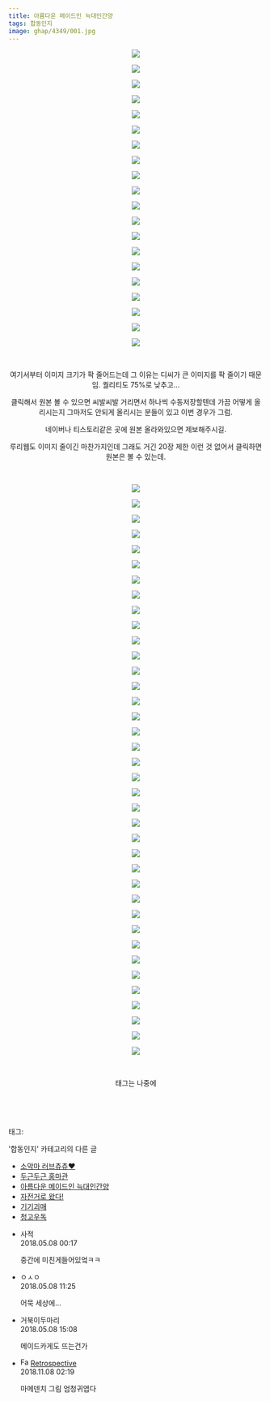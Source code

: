 ```yaml
---
title: 아름다운 메이드인 늑대인간양
tags: 합동인지
image: ghap/4349/001.jpg
---
```

<div class="article">
<p style="text-align: center; clear: none; float: none;"><img src="{{ site.nasurl }}/ghap/4349/001.jpg"/></p>
<p style="text-align: center; clear: none; float: none;"><img src="{{ site.nasurl }}/ghap/4349/002.jpg"/></p>
<p style="text-align: center; clear: none; float: none;"><img src="{{ site.nasurl }}/ghap/4349/003.jpg"/></p>
<p style="text-align: center; clear: none; float: none;"><img src="{{ site.nasurl }}/ghap/4349/004.jpg"/></p>
<p style="text-align: center; clear: none; float: none;"><img src="{{ site.nasurl }}/ghap/4349/005.jpg"/></p>
<p style="text-align: center; clear: none; float: none;"><img src="{{ site.nasurl }}/ghap/4349/006.jpg"/></p>
<p style="text-align: center; clear: none; float: none;"><img src="{{ site.nasurl }}/ghap/4349/007.jpg"/></p>
<p style="text-align: center; clear: none; float: none;"><img src="{{ site.nasurl }}/ghap/4349/008.jpg"/></p>
<p style="text-align: center; clear: none; float: none;"><img src="{{ site.nasurl }}/ghap/4349/009.jpg"/></p>
<p style="text-align: center; clear: none; float: none;"><img src="{{ site.nasurl }}/ghap/4349/010.jpg"/></p>
<p style="text-align: center; clear: none; float: none;"><img src="{{ site.nasurl }}/ghap/4349/011.jpg"/></p>
<p style="text-align: center; clear: none; float: none;"><img src="{{ site.nasurl }}/ghap/4349/012.jpg"/></p>
<p style="text-align: center; clear: none; float: none;"><img src="{{ site.nasurl }}/ghap/4349/013.jpg"/></p>
<p style="text-align: center; clear: none; float: none;"><img src="{{ site.nasurl }}/ghap/4349/014.jpg"/></p>
<p style="text-align: center; clear: none; float: none;"><img src="{{ site.nasurl }}/ghap/4349/015.jpg"/></p>
<p style="text-align: center; clear: none; float: none;"><img src="{{ site.nasurl }}/ghap/4349/016.jpg"/></p>
<p style="text-align: center; clear: none; float: none;"><img src="{{ site.nasurl }}/ghap/4349/017.jpg"/></p>
<p style="text-align: center; clear: none; float: none;"><img src="{{ site.nasurl }}/ghap/4349/018.jpg"/></p>
<p style="text-align: center; clear: none; float: none;"><img src="{{ site.nasurl }}/ghap/4349/019.jpg"/></p>
<p style="text-align: center; clear: none; float: none;"><img src="{{ site.nasurl }}/ghap/4349/020.jpg"/></p>
<p style="text-align: center; clear: none; float: none;"><br/></p>
<p style="text-align: center; clear: none; float: none;">여기서부터 이미지 크기가 팍 줄어드는데 그 이유는 디씨가 큰 이미지를 팍 줄이기 때문임. 퀄리티도 75%로 낮추고...</p>
<p style="text-align: center; clear: none; float: none;">클릭해서 원본 볼 수 있으면 씨발씨발 거리면서 하나씩 수동저장할텐데 가끔 어떻게 올리시는지 그마저도 안되게 올리시는 분들이 있고 이번 경우가 그럼.</p>
<p style="text-align: center; clear: none; float: none;">네이버나 티스토리같은 곳에 원본 올라와있으면 제보해주시길.</p>
<p style="text-align: center; clear: none; float: none;">루리웹도 이미지 줄이긴 마찬가지인데 그래도 거긴 20장 제한 이런 것 없어서 클릭하면 원본은 볼 수 있는데.</p>
<p style="text-align: center; clear: none; float: none;"><br/></p>
<p style="text-align: center; clear: none; float: none;"><img src="{{ site.nasurl }}/ghap/4349/021.jpg"/></p>
<p style="text-align: center; clear: none; float: none;"><img src="{{ site.nasurl }}/ghap/4349/022.jpg"/></p>
<p style="text-align: center; clear: none; float: none;"><img src="{{ site.nasurl }}/ghap/4349/023.jpg"/></p>
<p style="text-align: center; clear: none; float: none;"><img src="{{ site.nasurl }}/ghap/4349/024.jpg"/></p>
<p style="text-align: center; clear: none; float: none;"><img src="{{ site.nasurl }}/ghap/4349/025.jpg"/></p>
<p style="text-align: center; clear: none; float: none;"><img src="{{ site.nasurl }}/ghap/4349/026.jpg"/></p>
<p style="text-align: center; clear: none; float: none;"><img src="{{ site.nasurl }}/ghap/4349/027.jpg"/></p>
<p style="text-align: center; clear: none; float: none;"><img src="{{ site.nasurl }}/ghap/4349/028.jpg"/></p>
<p style="text-align: center; clear: none; float: none;"><img src="{{ site.nasurl }}/ghap/4349/029.jpg"/></p>
<p style="text-align: center; clear: none; float: none;"><img src="{{ site.nasurl }}/ghap/4349/030.jpg"/></p>
<p style="text-align: center; clear: none; float: none;"><img src="{{ site.nasurl }}/ghap/4349/031.jpg"/></p>
<p style="text-align: center; clear: none; float: none;"><img src="{{ site.nasurl }}/ghap/4349/032.jpg"/></p>
<p style="text-align: center; clear: none; float: none;"><img src="{{ site.nasurl }}/ghap/4349/033.jpg"/></p>
<p style="text-align: center; clear: none; float: none;"><img src="{{ site.nasurl }}/ghap/4349/034.jpg"/></p>
<p style="text-align: center; clear: none; float: none;"><img src="{{ site.nasurl }}/ghap/4349/035.jpg"/></p>
<p style="text-align: center; clear: none; float: none;"><img src="{{ site.nasurl }}/ghap/4349/036.jpg"/></p>
<p style="text-align: center; clear: none; float: none;"><img src="{{ site.nasurl }}/ghap/4349/037.jpg"/></p>
<p style="text-align: center; clear: none; float: none;"><img src="{{ site.nasurl }}/ghap/4349/038.jpg"/></p>
<p style="text-align: center; clear: none; float: none;"><img src="{{ site.nasurl }}/ghap/4349/039.jpg"/></p>
<p style="text-align: center; clear: none; float: none;"><img src="{{ site.nasurl }}/ghap/4349/040.jpg"/></p>
<p style="text-align: center; clear: none; float: none;"><img src="{{ site.nasurl }}/ghap/4349/041.jpg"/></p>
<p style="text-align: center; clear: none; float: none;"><img src="{{ site.nasurl }}/ghap/4349/042.jpg"/></p>
<p style="text-align: center; clear: none; float: none;"><img src="{{ site.nasurl }}/ghap/4349/043.jpg"/></p>
<p style="text-align: center; clear: none; float: none;"><img src="{{ site.nasurl }}/ghap/4349/044.jpg"/></p>
<p style="text-align: center; clear: none; float: none;"><img src="{{ site.nasurl }}/ghap/4349/045.jpg"/></p>
<p style="text-align: center; clear: none; float: none;"><img src="{{ site.nasurl }}/ghap/4349/046.jpg"/></p>
<p style="text-align: center; clear: none; float: none;"><img src="{{ site.nasurl }}/ghap/4349/047.jpg"/></p>
<p style="text-align: center; clear: none; float: none;"><img src="{{ site.nasurl }}/ghap/4349/048.jpg"/></p>
<p style="text-align: center; clear: none; float: none;"><img src="{{ site.nasurl }}/ghap/4349/049.jpg"/></p>
<p style="text-align: center; clear: none; float: none;"><img src="{{ site.nasurl }}/ghap/4349/050.jpg"/></p>
<p style="text-align: center; clear: none; float: none;"><img src="{{ site.nasurl }}/ghap/4349/051.jpg"/></p>
<p style="text-align: center; clear: none; float: none;"><img src="{{ site.nasurl }}/ghap/4349/052.jpg"/></p>
<p style="text-align: center; clear: none; float: none;"><img src="{{ site.nasurl }}/ghap/4349/053.jpg"/></p>
<p style="text-align: center; clear: none; float: none;"><img src="{{ site.nasurl }}/ghap/4349/054.jpg"/></p>
<p style="text-align: center; clear: none; float: none;"><img src="{{ site.nasurl }}/ghap/4349/055.jpg"/></p>
<p style="text-align: center; clear: none; float: none;"><img src="{{ site.nasurl }}/ghap/4349/056.jpg"/></p>
<p style="text-align: center; clear: none; float: none;"><img src="{{ site.nasurl }}/ghap/4349/057.jpg"/></p>
<p style="text-align: center; clear: none; float: none;"><img src="{{ site.nasurl }}/ghap/4349/058.jpg"/></p>
<p style="text-align: center; clear: none; float: none;"><br/></p>
<p style="text-align: center; clear: none; float: none;">태그는 나중에</p>
<p style="text-align: center; clear: none; float: none;"><br/></p>
<p><br/></p>
</div><div class="tagTrail">
<p>태그: </p>
<ul>
</ul>
</div><div class="another">
<p>'합동인지' 카테고리의 다른 글</p>
<ul>
<li><a href="/2018-06-13-ghap_4467">소악마 러브츄츄♥</a></li>
<li><a href="/2018-06-09-ghap_4438">두근두근 홍마관</a></li>
<li><a href="/2018-05-07-ghap_4349">아름다운 메이드인 늑대인간양</a></li>
<li><a href="/2018-02-27-ghap_4204">자전거로 왔다!</a></li>
<li><a href="/2018-02-08-ghap_4179">기기괴매</a></li>
<li><a href="/2018-02-08-ghap_4178">청고우독</a></li>
</ul>
</div><div class="cb_module cb_fluid">
<div class="cb_wrt cb_profile">
<div class="comment">
<ul>
<li class="cb_thumb_off" id="comment15252120">
<div class="cb_comment_area">
<div class="cb_info_area">
<div class="cb_section">
<span class="cb_nick_name">사적</span>
</div>
<div class="cb_section">
<span class="cb_date">2018.05.08 00:17 </span>
</div>
</div>
<div class="cb_dsc_comment">
<p class="cb_dsc">
											중간에 미친게들어있엌ㅋㅋ
										</p>
</div>
</div></li>
<li class="cb_thumb_off" id="comment15252288">
<div class="cb_comment_area">
<div class="cb_info_area">
<div class="cb_section">
<span class="cb_nick_name">ㅇㅅㅇ</span>
</div>
<div class="cb_section">
<span class="cb_date">2018.05.08 11:25 </span>
</div>
</div>
<div class="cb_dsc_comment">
<p class="cb_dsc">
											어묵 세상에...
										</p>
</div>
</div></li>
<li class="cb_thumb_off" id="comment15252360">
<div class="cb_comment_area">
<div class="cb_info_area">
<div class="cb_section">
<span class="cb_nick_name">거북이두마리</span>
</div>
<div class="cb_section">
<span class="cb_date">2018.05.08 15:08 </span>
</div>
</div>
<div class="cb_dsc_comment">
<p class="cb_dsc">
											메이드카게도 뜨는건가
										</p>
</div>
</div></li>
<li class="cb_thumb_off" id="comment15369438">
<div class="cb_comment_area">
<div class="cb_info_area">
<div class="cb_section">
<span class="cb_nick_name"><img alt="Favicon of http://retropective53.tistory.com" height="16" onerror="this.onerror=null;this.parentNode.removeChild(this)" src="http://retropective53.tistory.com/favicon.ico" width="16"/> <a href="http://retropective53.tistory.com" onclick="return openLinkInNewWindow(this)">Retrospective</a></span>
</div>
<div class="cb_section">
<span class="cb_date">2018.11.08 02:19 </span>
</div>
</div>
<div class="cb_dsc_comment">
<p class="cb_dsc">
											마메덴치 그림 엄청귀엽다 
										</p>
</div>
</div></li>
</ul>
</div>
</div><!-- commentList close -->
</div>